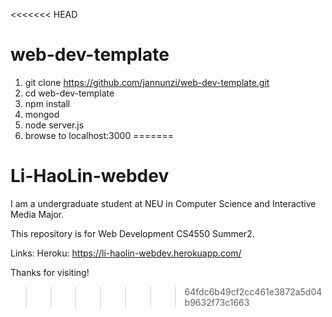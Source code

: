 <<<<<<< HEAD
# web-dev-template

1. git clone https://github.com/jannunzi/web-dev-template.git
1. cd web-dev-template
1. npm install
1. mongod
1. node server.js
1. browse to localhost:3000
=======
# Li-HaoLin-webdev

I am a undergraduate student at NEU in Computer Science and Interactive Media Major.

This repository is for Web Development CS4550 Summer2.

Links:
Heroku: https://li-haolin-webdev.herokuapp.com/
 
Thanks for visiting!
>>>>>>> 64fdc6b49cf2cc461e3872a5d04b9632f73c1663
